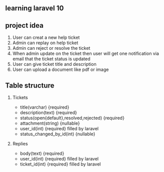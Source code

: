 ## learning laravel 10 
## project idea
1. User can creat a new help ticket
2. Admin can replay on help ticket
3. Admin can reject or resolve the ticket
4. When admin update on the ticket then user will get one notification via email
that the ticket status is updated
5. User can give ticket title and description
6. User can upload a document like pdf or image

## Table structure
1. Tickets 
   - title(varchar) {required}
   - description(text) {required}
   - status(open{default},resolved,rejected) {required}
   - attachment(string) {nullable}
   - user_id(int)  {required} filled by laravel
   - status_changed_by_id(int) {nullable}


2. Replies 
   - body(text) {required}
   - user_id(int) {required} filled by laravel
   - ticket_id(int) {required} filled by laravel
